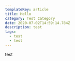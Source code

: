 ```yaml
---
templateKey: article
title: Hello
category: Test Category
date: 2020-07-02T14:59:14.784Z
description: test
tags:
  - test
  - test
---
```

test